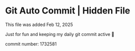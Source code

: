 # Git Auto Commit | Hidden File

This file was added Feb 12, 2025

Just for fun and keeping my daily git commit active 🤪

commit number: 1732581
